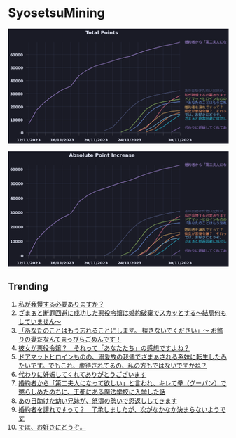 # SyosetsuMining


![](https://raw.githubusercontent.com/exc4l/SyosetsuMining/main/plots/point_trend.png)

![](https://raw.githubusercontent.com/exc4l/SyosetsuMining/main/plots/point_increase.png)


## Trending

1. [私が我慢する必要ありますか？](https://ncode.syosetu.com/n0294in/)
2. [ざまぁと断罪回避に成功した悪役令嬢は婚約破棄でスカッとする～結局何もしていません～](https://ncode.syosetu.com/n2148in/)
3. [「あなたのことはもう忘れることにします。 探さないでください」〜 お飾りの妻だなんてまっぴらごめんです！](https://ncode.syosetu.com/n0989in/)
4. [彼女が悪役令嬢？　それって「あなたたち」の感想ですよね？](https://ncode.syosetu.com/n2033in/)
5. [ドアマットヒロインものの、溺愛故の我儘でざまぁされる系妹に転生したみたいです。でもこれ、虐待されてるの、私の方もではないですかね？](https://ncode.syosetu.com/n3864im/)
6. [代わりに妊娠してくれてありがとうございます](https://ncode.syosetu.com/n3243in/)
7. [婚約者から「第二夫人になって欲しい」と言われ、キレて拳（グーパン）で懲らしめたのちに、王都にある魔法学校に入学した話](https://ncode.syosetu.com/n4353im/)
8. [あの日助けた幼い兄妹が、怒濤の勢いで恩返ししてきます](https://ncode.syosetu.com/n3556ig/)
9. [婚約者を譲れですって？　了承しましたが、次がなかなか決まらないようです](https://ncode.syosetu.com/n1769in/)
10. [では、お好きにどうぞ。](https://ncode.syosetu.com/n0246in/)
